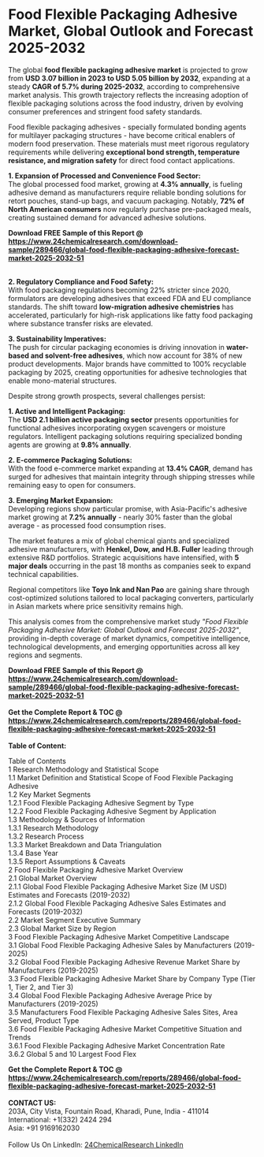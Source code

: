 <h1>Food Flexible Packaging Adhesive Market, Global Outlook and Forecast 2025-2032</h1><p>The global <strong>food flexible packaging adhesive market</strong> is projected to grow from <strong>USD 3.07 billion in 2023 to USD 5.05 billion by 2032</strong>, expanding at a steady <strong>CAGR of 5.7% during 2025-2032</strong>, according to comprehensive market analysis. This growth trajectory reflects the increasing adoption of flexible packaging solutions across the food industry, driven by evolving consumer preferences and stringent food safety standards.</p><p>Food flexible packaging adhesives - specially formulated bonding agents for multilayer packaging structures - have become critical enablers of modern food preservation. These materials must meet rigorous regulatory requirements while delivering <strong>exceptional bond strength, temperature resistance, and migration safety</strong> for direct food contact applications.</p><p><strong>1. Expansion of Processed and Convenience Food Sector:</strong><br>
The global processed food market, growing at <strong>4.3% annually</strong>, is fueling adhesive demand as manufacturers require reliable bonding solutions for retort pouches, stand-up bags, and vacuum packaging. Notably, <strong>72% of North American consumers</strong> now regularly purchase pre-packaged meals, creating sustained demand for advanced adhesive solutions.</p><div><b>Download FREE Sample of this Report @ 
            <a href="https://www.24chemicalresearch.com/download-sample/289466/global-food-flexible-packaging-adhesive-forecast-market-2025-2032-51">
            https://www.24chemicalresearch.com/download-sample/289466/global-food-flexible-packaging-adhesive-forecast-market-2025-2032-51</a></b></div><br><p><strong>2. Regulatory Compliance and Food Safety:</strong><br>
With food packaging regulations becoming 22% stricter since 2020, formulators are developing adhesives that exceed FDA and EU compliance standards. The shift toward <strong>low-migration adhesive chemistries</strong> has accelerated, particularly for high-risk applications like fatty food packaging where substance transfer risks are elevated.</p><p><strong>3. Sustainability Imperatives:</strong><br>
The push for circular packaging economies is driving innovation in <strong>water-based and solvent-free adhesives</strong>, which now account for 38% of new product developments. Major brands have committed to 100% recyclable packaging by 2025, creating opportunities for adhesive technologies that enable mono-material structures.</p><p>Despite strong growth prospects, several challenges persist:</p><p><strong>1. Active and Intelligent Packaging:</strong><br>
The <strong>USD 2.1 billion active packaging sector</strong> presents opportunities for functional adhesives incorporating oxygen scavengers or moisture regulators. Intelligent packaging solutions requiring specialized bonding agents are growing at <strong>9.8% annually</strong>.</p><p><strong>2. E-commerce Packaging Solutions:</strong><br>
With the food e-commerce market expanding at <strong>13.4% CAGR</strong>, demand has surged for adhesives that maintain integrity through shipping stresses while remaining easy to open for consumers.</p><p><strong>3. Emerging Market Expansion:</strong><br>
Developing regions show particular promise, with Asia-Pacific's adhesive market growing at <strong>7.2% annually</strong> - nearly 30% faster than the global average - as processed food consumption rises.</p><p>The market features a mix of global chemical giants and specialized adhesive manufacturers, with <strong>Henkel, Dow, and H.B. Fuller</strong> leading through extensive R&amp;D portfolios. Strategic acquisitions have intensified, with <strong>5 major deals</strong> occurring in the past 18 months as companies seek to expand technical capabilities.</p><p>Regional competitors like <strong>Toyo Ink and Nan Pao</strong> are gaining share through cost-optimized solutions tailored to local packaging converters, particularly in Asian markets where price sensitivity remains high.</p><p>This analysis comes from the comprehensive market study <em>"Food Flexible Packaging Adhesive Market: Global Outlook and Forecast 2025-2032"</em>, providing in-depth coverage of market dynamics, competitive intelligence, technological developments, and emerging opportunities across all key regions and segments.</p><div><b>Download FREE Sample of this Report @ 
            <a href="https://www.24chemicalresearch.com/download-sample/289466/global-food-flexible-packaging-adhesive-forecast-market-2025-2032-51">
            https://www.24chemicalresearch.com/download-sample/289466/global-food-flexible-packaging-adhesive-forecast-market-2025-2032-51</a></b></div><br><div><b>Get the Complete Report & TOC @ 
            <a href="https://www.24chemicalresearch.com/reports/289466/global-food-flexible-packaging-adhesive-forecast-market-2025-2032-51">
            https://www.24chemicalresearch.com/reports/289466/global-food-flexible-packaging-adhesive-forecast-market-2025-2032-51</a></b></div><br>
            <b>Table of Content:</b><p>Table of Contents<br />
1 Research Methodology and Statistical Scope<br />
1.1 Market Definition and Statistical Scope of Food Flexible Packaging Adhesive<br />
1.2 Key Market Segments<br />
1.2.1 Food Flexible Packaging Adhesive Segment by Type<br />
1.2.2 Food Flexible Packaging Adhesive Segment by Application<br />
1.3 Methodology & Sources of Information<br />
1.3.1 Research Methodology<br />
1.3.2 Research Process<br />
1.3.3 Market Breakdown and Data Triangulation<br />
1.3.4 Base Year<br />
1.3.5 Report Assumptions & Caveats<br />
2 Food Flexible Packaging Adhesive Market Overview<br />
2.1 Global Market Overview<br />
2.1.1 Global Food Flexible Packaging Adhesive Market Size (M USD) Estimates and Forecasts (2019-2032)<br />
2.1.2 Global Food Flexible Packaging Adhesive Sales Estimates and Forecasts (2019-2032)<br />
2.2 Market Segment Executive Summary<br />
2.3 Global Market Size by Region<br />
3 Food Flexible Packaging Adhesive Market Competitive Landscape<br />
3.1 Global Food Flexible Packaging Adhesive Sales by Manufacturers (2019-2025)<br />
3.2 Global Food Flexible Packaging Adhesive Revenue Market Share by Manufacturers (2019-2025)<br />
3.3 Food Flexible Packaging Adhesive Market Share by Company Type (Tier 1, Tier 2, and Tier 3)<br />
3.4 Global Food Flexible Packaging Adhesive Average Price by Manufacturers (2019-2025)<br />
3.5 Manufacturers Food Flexible Packaging Adhesive Sales Sites, Area Served, Product Type<br />
3.6 Food Flexible Packaging Adhesive Market Competitive Situation and Trends<br />
3.6.1 Food Flexible Packaging Adhesive Market Concentration Rate<br />
3.6.2 Global 5 and 10 Largest Food Flex</p><div><b>Get the Complete Report & TOC @ 
            <a href="https://www.24chemicalresearch.com/reports/289466/global-food-flexible-packaging-adhesive-forecast-market-2025-2032-51">
            https://www.24chemicalresearch.com/reports/289466/global-food-flexible-packaging-adhesive-forecast-market-2025-2032-51</a></b></div><br><b>CONTACT US:</b><br>
            203A, City Vista, Fountain Road, Kharadi, Pune, India - 411014<br>
            International: +1(332) 2424 294<br>
            Asia: +91 9169162030 <br><br>
            Follow Us On LinkedIn: <a href="https://www.linkedin.com/company/24chemicalresearch/">24ChemicalResearch LinkedIn</a>